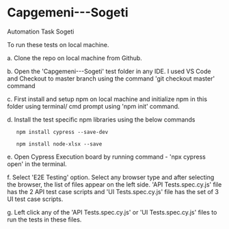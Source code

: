 # Capgemeni---Sogeti
Automation Task Sogeti

   To run these tests on local machine.

   a. Clone the repo on local machine from Github.

   b. Open the 'Capgemeni---Sogeti' test folder in any IDE. I used VS Code and Checkout to master branch using the command 'git checkout 
      master' command 

   c. First install and setup npm on local machine and initialize npm in this folder using terminal/ cmd prompt using 'npm init' command.

   d. Install the test specific npm libraries using the below commands

       npm install cypress --save-dev

       npm install node-xlsx --save

   e. Open Cypress Execution board by running command  - 'npx cypress open' in the terminal.

   f. Select 'E2E Testing' option. Select any browser type and after selecting the browser, the list of files appear on the left side.
     'API Tests.spec.cy.js' file has the  2 API test case scripts and 'UI Tests.spec.cy.js' file has the set of 3 UI test case scripts.
   
   g. Left click any of the 'API Tests.spec.cy.js' or 'UI Tests.spec.cy.js' files to run the tests in these files.
